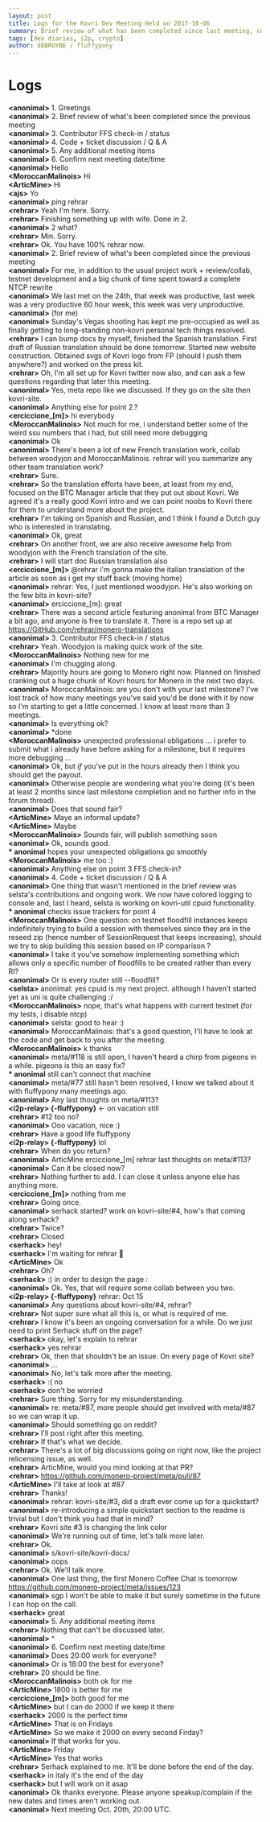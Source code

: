 ```yaml
---
layout: post
title: Logs for the Kovri Dev Meeting Held on 2017-10-06
summary: Brief review of what has been completed since last meeting, contributor FFS check-in / status, and code & open tickets discussion
tags: [dev diaries, i2p, crypto]
author: dEBRUYNE / fluffypony
---
```


# Logs  

**\<anonimal>** 1. Greetings  
**\<anonimal>** 2. Brief review of what's been completed since the previous meeting  
**\<anonimal>** 3. Contributor FFS check-in / status  
**\<anonimal>** 4. Code + ticket discussion / Q & A  
**\<anonimal>** 5. Any additional meeting items  
**\<anonimal>** 6. Confirm next meeting date/time  
**\<anonimal>** Hello  
**\<MoroccanMalinois>** Hi  
**\<ArticMine>** Hi  
**\<ajs>** Yo  
**\<anonimal>** ping rehrar  
**\<rehrar>** Yeah I'm here. Sorry.  
**\<rehrar>** Finishing something up with wife. Done in 2.  
**\<anonimal>** 2 what?  
**\<rehrar>** Min. Sorry.  
**\<rehrar>** Ok. You have 100% rehrar now.  
**\<anonimal>** 2. Brief review of what's been completed since the previous meeting  
**\<anonimal>** For me, in addition to the usual project work + review/collab, testnet development and a big chunk of time spent toward a complete NTCP rewrite  
**\<anonimal>** We last met on the 24th, that week was productive, last week was a very productive 60 hour week, this week was very unproductive.  
**\<anonimal>** (for me)  
**\<anonimal>** Sunday's Vegas shooting has kept me pre-occupied as well as finally getting to long-standing non-kovri personal tech things resolved.  
**\<rehrar>** I can bump docs by myself, finished the Spanish translation. First draft of Russian translation should be done tomorrow. Started new website construction. Obtained svgs of Kovri logo from FP (should I push them anywhere?) and worked on the press kit.  
**\<rehrar>** Oh, I'm all set up for Kovri twitter now also, and can ask a few questions regarding that later this meeting.  
**\<anonimal>** Yes, meta repo like we discussed. If they go on the site then kovri-site.  
**\<anonimal>** Anything else for point 2.?  
**\<erciccione\_[m]>** hi everybody  
**\<MoroccanMalinois>** Not much for me, i understand better some of the weird ssu numbers that i had, but still need more debugging  
**\<anonimal>** Ok  
**\<anonimal>** There's been a lot of new French translation work, collab between woodyjon and MoroccanMalinois. rehrar will you summarize any other team translation work?  
**\<rehrar>** Sure.  
**\<rehrar>** So the translation efforts have been, at least from my end, focused on the BTC Manager article that they put out about Kovri. We agreed it's a really good Kovri intro and we can point noobs to Kovri there for them to understand more about the project.  
**\<rehrar>** I'm taking on Spanish and Russian, and I think I found a Dutch guy who is interested in translating.  
**\<anonimal>** Ok, great  
**\<rehrar>** On another front, we are also receive awesome help from woodyjon with the French translation of the site.  
**\<rehrar>** I will start doc Russian translation also  
**\<erciccione\_[m]>** @rehrar i'm gonna make the italian translation of the article as soon as i get my stuff back (moving home)  
**\<anonimal>** rehrar: Yes, I just mentioned woodyjon. He's also working on the few bits in kovri-site?  
**\<anonimal>** erciccione\_[m]: great  
**\<rehrar>** There was a second article featuring anonimal from BTC Manager a bit ago, and anyone is free to translate it. There is a repo set up at https://GitHub.com/rehrar/monero-translations  
**\<anonimal>** 3. Contributor FFS check-in / status  
**\<rehrar>** Yeah. Woodyjon is making quick work of the site.  
**\<MoroccanMalinois>** Nothing new for me  
**\<anonimal>** I'm chugging along.  
**\<rehrar>** Majority hours are going to Monero right now. Planned on finished cranking out a huge chunk of Kovri hours for Monero in the next two days.  
**\<anonimal>** MoroccanMalinois: are you don't with your last milestone? I've lost track of how many meetings you've said you'd be done with it by now so I'm starting to get a little concerned. I know at least more than 3 meetings.  
**\<anonimal>** Is everything ok?  
**\<anonimal>** \*done  
**\<MoroccanMalinois>** unexpected professional obligations ... i prefer to submit what i already have before asking for a milestone, but it requires more debugging ...  
**\<anonimal>** Ok, but *if* you've put in the hours already then I think you should get the payout.  
**\<anonimal>** Otherwise people are wondering what you're doing (it's been at least 2 months since last milestone completion and no further info in the forum thread).  
**\<anonimal>** Does that sound fair?  
**\<ArticMine>** Maye an informal update?  
**\<ArticMine>** Maybe  
**\<MoroccanMalinois>** Sounds fair, will publish something soon  
**\<anonimal>** Ok, sounds good.  
**\* anonimal** hopes your unexpected obligations go smoothly  
**\<MoroccanMalinois>** me too :)  
**\<anonimal>** Anything else on point 3 FFS check-in?  
**\<anonimal>** 4. Code + ticket discussion / Q & A  
**\<anonimal>** One thing that wasn't mentioned in the brief review was selsta's contributions and ongoing work. We now have colored logging to console and, last I heard, selsta is working on kovri-util cpuid functionality.  
**\* anonimal** checks issue trackers for point 4  
**\<MoroccanMalinois>** One question: on testnet floodfill instances keeps indefinitely trying to build a session with themselves since they are in the reseed zip (hence number of SessionRequest that keeps increasing), should we try to skip building this session based on IP comparison ?  
**\<anonimal>** I take it you've somehow implementing something which allows only a specific number of floodfills to be created rather than every RI?  
**\<anonimal>** Or is every router still --floodfill?  
**\<selsta>** anonimal: yes cpuid is my next project. although I haven’t started yet as uni is quite challenging :/  
**\<MoroccanMalinois>** nope, that's what happens with current testnet (for my tests, i disable ntcp)  
**\<anonimal>** selsta: good to hear :)  
**\<anonimal>** MoroccanMalinois: that's a good question, I'll have to look at the code and get back to you after the meeting.  
**\<MoroccanMalinois>** k thanks  
**\<anonimal>** meta/#118 is still open, I haven't heard a chirp from pigeons in a while. pigeons is this an easy fix?  
**\* anonimal** still can't connect that machine  
**\<anonimal>** meta/#77 still hasn't been resolved, I know we talked about it with fluffypony many meetings ago.  
**\<anonimal>** Any last thoughts on meta/#113?  
**\<i2p-relay> {-fluffypony}** \<- on vacation still  
**\<rehrar>** #12 too no?  
**\<anonimal>** Ooo vacation, nice :)  
**\<rehrar>** Have a good life fluffypony  
**\<i2p-relay> {-fluffypony}** lol  
**\<rehrar>** When do you return?  
**\<anonimal>** ArticMine erciccione\_[m] rehrar last thoughts on meta/#113?  
**\<anonimal>** Can it be closed now?  
**\<rehrar>** Nothing further to add. I can close it unless anyone else has anything more.  
**\<erciccione\_[m]>** nothing from me  
**\<rehrar>** Going once.  
**\<anonimal>** serhack started? work on kovri-site/#4, how's that coming along serhack?  
**\<rehrar>** Twice?  
**\<rehrar>** Closed  
**\<serhack>** hey!  
**\<serhack>** I'm waiting for rehrar :slightly_smiling_face:  
**\<ArticMine>** Ok  
**\<rehrar>** Oh?  
**\<serhack>** :) in order to design the page :  
**\<anonimal>** Ok. Yes, that will require some collab between you two.  
**\<i2p-relay> {-fluffypony}** rehrar: Oct 15  
**\<anonimal>** Any questions about kovri-site/#4, rehrar?  
**\<rehrar>** Not super sure what all this is, or what is required of me.  
**\<rehrar>** I know it's been an ongoing conversation for a while. Do we just need to print Serhack stuff on the page?  
**\<serhack>** okay, let's explain to rehrar   
**\<serhack>** yes rehrar  
**\<rehrar>** Ok, then that shouldn't be an issue. On every page of Kovri site?  
**\<anonimal>** ...  
**\<anonimal>** No, let's talk more after the meeting.  
**\<serhack>** :( no  
**\<serhack>** don't be worried  
**\<rehrar>** Sure thing. Sorry for my misunderstanding.  
**\<anonimal>** re: meta/#87, more people should get involved with meta/#87 so we can wrap it up.  
**\<anonimal>** Should something go on reddit?  
**\<rehrar>** I'll post right after this meeting.  
**\<rehrar>** If that's what we decide.  
**\<rehrar>** There's a lot of big discussions going on right now, like the project relicensing issue, as well.  
**\<rehrar>** ArticMine, would you mind looking at that PR?  
**\<rehrar>** https://github.com/monero-project/meta/pull/87  
**\<ArticMine>** I'll take at look at #87  
**\<rehrar>** Thanks!  
**\<anonimal>** rehrar: kovri-site/#3, did a draft ever come up for a quickstart?  
**\<anonimal>** re-introducing a simple quickstart section to the readme is trivial but I don't think you had that in mind?  
**\<rehrar>** Kovri site #3 is changing the link color  
**\<anonimal>** We're running out of time, let's talk more later.  
**\<rehrar>** Ok.  
**\<anonimal>** s/kovri-site/kovri-docs/  
**\<anonimal>** oops  
**\<rehrar>** Ok. We'll talk more.  
**\<anonimal>** One last thing, the first Monero Coffee Chat is tomorrow https://github.com/monero-project/meta/issues/123  
**\<anonimal>** sgp I won't be able to make it but surely sometime in the future I can hop on the call.  
**\<serhack>** great  
**\<anonimal>** 5. Any additional meeting items  
**\<rehrar>** Nothing that can't be discussed later.  
**\<anonimal>** ^  
**\<anonimal>** 6. Confirm next meeting date/time  
**\<anonimal>** Does 20:00 work for everyone?  
**\<anonimal>** Or is 18:00 the best for everyone?  
**\<rehrar>** 20 should be fine.  
**\<MoroccanMalinois>** both ok for me  
**\<ArticMine>** 1800 is better for me  
**\<erciccione\_[m]>** both good for me  
**\<ArticMine>** but I can do 2000 if we keep it there  
**\<serhack>** 2000 is the perfect time  
**\<ArticMine>** That is on Fridays  
**\<ArticMine>** So we make it 2000 on every second Firday?  
**\<anonimal>** If that works for you.  
**\<ArticMine>** Friday  
**\<ArticMine>** Yes that works  
**\<rehrar>** Serhack explained to me. It'll be done before the end of the day.  
**\<serhack>** in italy it's the end of the day  
**\<serhack>** but I will work on it asap  
**\<anonimal>** Ok thanks everyone. Please anyone speakup/complain if the new dates and times aren't working out.  
**\<anonimal>** Next meeting Oct. 20th, 20:00 UTC.  